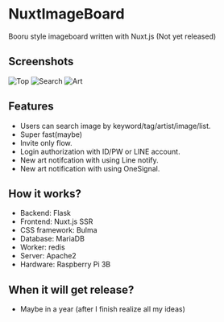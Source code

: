 # NuxtImageBoard
Booru style imageboard written with Nuxt.js (Not yet released)

## Screenshots
![Top](https://i.imgur.com/ivbfKxb.png)
![Search](https://i.imgur.com/hWRwMs1.png)
![Art](https://i.imgur.com/ctS2eMq.png)

## Features
- Users can search image by keyword/tag/artist/image/list.
- Super fast(maybe)
- Invite only flow.
- Login authorization with ID/PW or LINE account.
- New art notifcation with using Line notify.
- New art notification with using OneSignal.

## How it works?
- Backend: Flask
- Frontend: Nuxt.js SSR
- CSS framework: Bulma
- Database: MariaDB
- Worker: redis
- Server: Apache2
- Hardware: Raspberry Pi 3B

## When it will get release?
- Maybe in a year (after I finish realize all my ideas)
